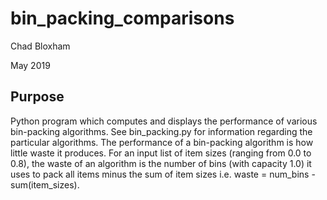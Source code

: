# bin_packing_comparisons
Chad Bloxham

May 2019

## Purpose
Python program which computes and displays the performance of various bin-packing algorithms. See bin_packing.py for information regarding the particular algorithms. The performance of a bin-packing algorithm is how little waste it produces. For an input list of item sizes (ranging from 0.0 to 0.8), the waste of an algorithm is the number of bins (with capacity 1.0) it uses to pack all items minus the sum of item sizes i.e. waste = num_bins - sum(item_sizes). 
